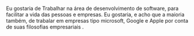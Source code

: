 Eu gostaria de Trabalhar na área de desenvolvimento de software, para facilitar a vida das pessoas e empresas.
Eu gostaria, e acho que a maioria também, de trabalar em empresas tipo microsoft, Google e Apple por conta de suas filosofias empresariais
.
